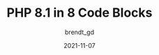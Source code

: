 ---
author: brendt_gd
date: 2021-11-07
tags:
  - php
target_url: https://stitcher.io/blog/php-81-in-8-code-blocks
title: PHP 8.1 in 8 Code Blocks
---